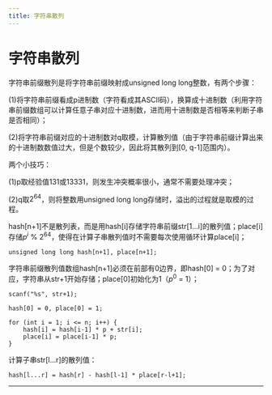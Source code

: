 ```yaml
---
title: 字符串散列
---
```


# 字符串散列

<script type="text/javascript" src="/include/head.js"></script>

字符串前缀散列是将字符串前缀映射成unsigned long long整数，有两个步骤：

(1)将字符串前缀看成p进制数（字符看成其ASCII码），换算成十进制数（利用字符串前缀数组可以计算任意子串对应十进制数，进而用十进制数是否相等来判断子串是否相同）；

(2)将字符串前缀对应的十进制数对q取模，计算散列值（由于字符串前缀计算出来的十进制数数值过大，但是个数较少，因此将其散列到[0, q-1]范围内）。

两个小技巧：

(1)p取经验值131或13331，则发生冲突概率很小，通常不需要处理冲突；

(2)q取$2^{64}$，则将整数用unsigned long long存储时，溢出的过程就是取模的过程。

hash[n+1]不是散列表，而是用hash[i]存储字符串前缀str[1...i]的散列值；place[i]存储$p^i$ % $2^{64}$，使得在计算子串散列值时不需要每次使用循环计算place[i]；

```
unsigned long long hash[n+1], place[n+1];
```

字符串前缀散列值数组hash[n+1]必须在前部有0边界，即hash[0] = 0；为了对应，字符串从str+1开始存储；place[0]初始化为1（$p^0$ = 1）；

```
scanf("%s", str+1);

hash[0] = 0, place[0] = 1;

for (int i = 1; i <= n; i++) {
    hash[i] = hash[i-1] * p + str[i];
    place[i] = place[i-1] * p;
}
```

计算子串str[l...r]的散列值：

```
hash[l...r] = hash[r] - hash[l-1] * place[r-l+1];
```

---

<script type="text/javascript" src="/include/tail.js"></script>

